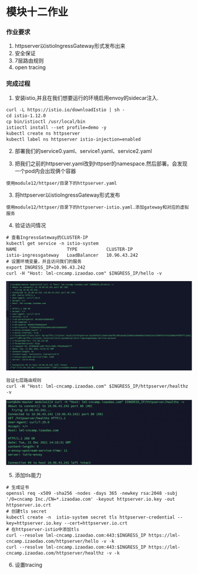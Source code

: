 # 模块十二作业

### 作业要求

1. httpserver以istioIngressGateway形式发布出来
2. 安全保证
3. 7层路由规则
4. open tracing

### 完成过程

1. 安装istio,并且在我们想要运行的环境启用envoy的sidecar注入.
```
curl -L https://istio.io/downloadIstio | sh -
cd istio-1.12.0
cp bin/istioctl /usr/local/bin
istioctl install --set profile=demo -y
kubectl create ns httpserver
kubectl label ns httpserver istio-injection=enabled
```

2. 部署我们的service0.yaml、service1.yaml、service2.yaml







2. 把我们之前的httpserver.yaml改到httpser的namespace.然后部署。会发现一个pod内会出现俩个容器
```
使用module12/httpser/目录下的httpserver.yaml
```
3. 将httpserver以istioIngressGateway形式发布
```
使用module12/httpser/目录下的httpserver-istio.yaml.添加gateway和对应的虚拟服务
```
4. 验证访问情况
```
# 查看IngressGateway的CLUSTER-IP
kubectl get service -n istio-system 
NAME                   TYPE           CLUSTER-IP
istio-ingressgateway   LoadBalancer   10.96.43.242
# 设置环境变量，并且访问我们的服务
export INGRESS_IP=10.96.43.242
curl -H "Host: lml-cncamp.izaodao.com" $INGRESS_IP/hello -v
```
![]()![作业](./image/ingress-gateway.png)
```
验证七层路由规则
curl -H "Host: lml-cncamp.izaodao.com" $INGRESS_IP/httpserver/healthz -v
```
![]()![作业](./image/seven.png)

5. 添加tls能力
``` 
# 生成证书
openssl req -x509 -sha256 -nodes -days 365 -newkey rsa:2048 -subj '/O=cncamp Inc./CN=*.izaodao.com' -keyout httpserver.io.key -out httpserver.io.crt
# 创建tls secret
kubectl create -n  istio-system secret tls httpserver-credential --key=httpserver.io.key --cert=httpserver.io.crt
# 在httpserver-istio中添加tls
curl --resolve lml-cncamp.izaodao.com:443:$INGRESS_IP https://lml-cncamp.izaodao.com/httpserver/hello -v -k
curl --resolve lml-cncamp.izaodao.com:443:$INGRESS_IP https://lml-cncamp.izaodao.com/httpserver/healthz -v -k
```

6. 设置tracing

